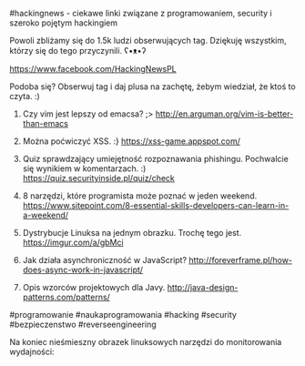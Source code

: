 #hackingnews - ciekawe linki związane z programowaniem, security i szeroko pojętym hackingiem

Powoli zbliżamy się do 1.5k ludzi obserwujących tag. Dziękuję wszystkim, którzy się do tego przyczynili. ʕ•ᴥ•ʔ

https://www.facebook.com/HackingNewsPL

Podoba się? Obserwuj tag i daj plusa na zachętę, żebym wiedział, że ktoś to czyta. :)


1. Czy vim jest lepszy od emacsa? ;>
http://en.arguman.org/vim-is-better-than-emacs

2. Można poćwiczyć XSS. :}
https://xss-game.appspot.com/

3. Quiz sprawdzający umiejętność rozpoznawania phishingu. Pochwalcie się wynikiem w komentarzach. :)
https://quiz.securityinside.pl/quiz/check

4. 8 narzędzi, które programista może poznać w jeden weekend.
https://www.sitepoint.com/8-essential-skills-developers-can-learn-in-a-weekend/

5. Dystrybucje Linuksa na jednym obrazku. Trochę tego jest. 
https://imgur.com/a/gbMci

6. Jak działa asynchroniczność w JavaScript?
http://foreverframe.pl/how-does-async-work-in-javascript/

7. Opis wzorców projektowych dla Javy.
http://java-design-patterns.com/patterns/

#programowanie #naukaprogramowania #hacking #security #bezpieczenstwo #reverseengineering

Na koniec nieśmieszny obrazek linuksowych narzędzi do monitorowania wydajności:


